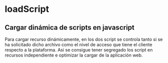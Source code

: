 # loadScript
## Cargar dinámica de scripts en javascript
Para cargar recurso dinámicamente, en los dos script se controla tanto si se ha solicitado dicho archivo como el nivel de acceso que tiene el cliente respecto a la plataforma. Asi se consigue tener segregado los script en recursos independiente e optimizar la cargar de la aplicación web.
